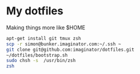 # My dotfiles

Making things more like $HOME

```bash
apt-get install git tmux zsh
scp -r simon@bunker.imaginator.com:~/.ssh ~
git clone git@github.com:imaginator/dotfiles.git
~/dotfiles/bootstrap.sh
sudo chsh -s  /usr/bin/zsh
zsh
```

